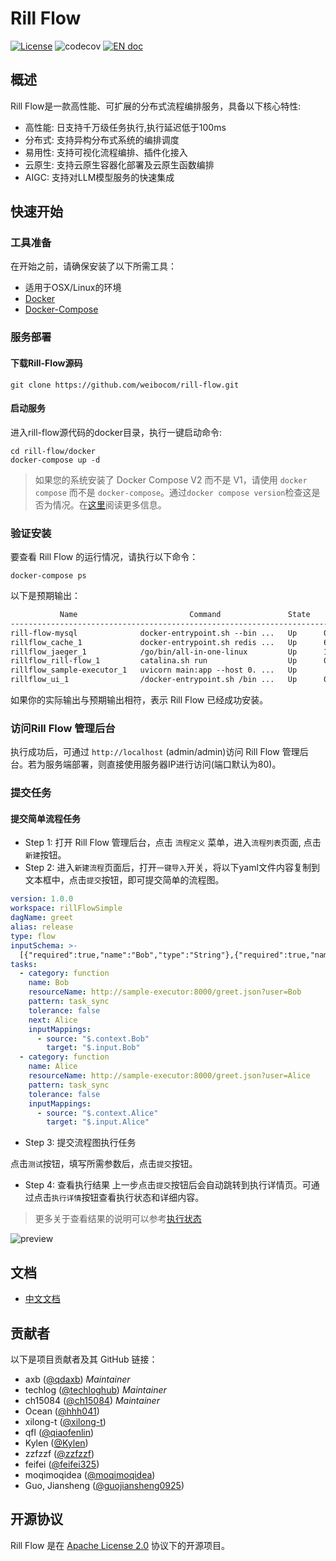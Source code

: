 # Rill Flow

[![License](https://img.shields.io/badge/license-Apache%202-4EB1BA.svg)](https://www.apache.org/licenses/LICENSE-2.0.html) ![codecov](https://codecov.io/gh/weibocom/rill-flow/branch/main/graph/badge.svg) [![EN doc](https://img.shields.io/badge/document-English-blue.svg)](README.md)

## 概述

Rill Flow是一款高性能、可扩展的分布式流程编排服务，具备以下核心特性:

- 高性能: 日支持千万级任务执行,执行延迟低于100ms
- 分布式: 支持异构分布式系统的编排调度
- 易用性: 支持可视化流程编排、插件化接入
- 云原生: 支持云原生容器化部署及云原生函数编排
- AIGC: 支持对LLM模型服务的快速集成

## 快速开始

### 工具准备

在开始之前，请确保安装了以下所需工具：

- 适用于OSX/Linux的环境
- [Docker](https://docs.docker.com/engine/install/)
- [Docker-Compose](https://docs.docker.com/compose/install/)

### 服务部署

#### 下载Rill-Flow源码
```shell
git clone https://github.com/weibocom/rill-flow.git
```

#### 启动服务
进入rill-flow源代码的docker目录，执行一键启动命令:

```shell
cd rill-flow/docker
docker-compose up -d
```
> 如果您的系统安装了 Docker Compose V2 而不是 V1，请使用 `docker compose` 而不是 `docker-compose`。通过`docker compose version`检查这是否为情况。在[这里](https://docs.docker.com/compose/#compose-v2-and-the-new-docker-compose-command)阅读更多信息。

### 验证安装

要查看 Rill Flow 的运行情况，请执行以下命令：

```shell
docker-compose ps
```

以下是预期输出：

```txt
           Name                         Command               State                                           Ports
------------------------------------------------------------------------------------------------------------------------------------------------------------
rill-flow-mysql              docker-entrypoint.sh --bin ...   Up      0.0.0.0:3306->3306/tcp, 33060/tcp
rillflow_cache_1             docker-entrypoint.sh redis ...   Up      6379/tcp
rillflow_jaeger_1            /go/bin/all-in-one-linux         Up      14250/tcp, 14268/tcp, 0.0.0.0:16686->16686/tcp, 5775/udp, 5778/tcp, 6831/udp, 6832/udp
rillflow_rill-flow_1         catalina.sh run                  Up      0.0.0.0:8080->8080/tcp
rillflow_sample-executor_1   uvicorn main:app --host 0. ...   Up
rillflow_ui_1                /docker-entrypoint.sh /bin ...   Up      0.0.0.0:80->80/tcp
```

如果你的实际输出与预期输出相符，表示 Rill Flow 已经成功安装。

### 访问Rill Flow 管理后台

执行成功后，可通过 `http://localhost` (admin/admin)访问 Rill Flow 管理后台。若为服务端部署，则直接使用服务器IP进行访问(端口默认为80)。

### 提交任务

#### 提交简单流程任务
- Step 1: 打开 Rill Flow 管理后台，点击 `流程定义` 菜单，进入`流程列表`页面, 点击`新建`按钮。
- Step 2: 进入`新建流程`页面后，打开`一键导入`开关，将以下yaml文件内容复制到文本框中，点击`提交`按钮，即可提交简单的流程图。
```yaml
version: 1.0.0
workspace: rillFlowSimple
dagName: greet
alias: release
type: flow
inputSchema: >-
  [{"required":true,"name":"Bob","type":"String"},{"required":true,"name":"Alice","type":"String"}]
tasks:
  - category: function
    name: Bob
    resourceName: http://sample-executor:8000/greet.json?user=Bob
    pattern: task_sync
    tolerance: false
    next: Alice
    inputMappings:
      - source: "$.context.Bob"
        target: "$.input.Bob"
  - category: function
    name: Alice
    resourceName: http://sample-executor:8000/greet.json?user=Alice
    pattern: task_sync
    tolerance: false
    inputMappings:
      - source: "$.context.Alice"
        target: "$.input.Alice"
```


- Step 3: 提交流程图执行任务

点击`测试`按钮，填写所需参数后，点击`提交`按钮。

- Step 4: 查看执行结果
  上一步点击`提交`按钮后会自动跳转到执行详情页。可通过点击`执行详情`按钮查看执行状态和详细内容。

> 更多关于查看结果的说明可以参考[执行状态](../user-guide/04-execution/03-status.md)

![preview](https://rill-flow.github.io/img/flow_sample.jpg)
## 文档

- [中文文档](https://rill-flow.github.io/docs/intro)

## 贡献者

以下是项目贡献者及其 GitHub 链接：

- axb       ([@qdaxb](https://github.com/qdaxb)) *Maintainer*
- techlog   ([@techloghub](https://github.com/techloghub)) *Maintainer*
- ch15084   ([@ch15084](https://github.com/ch15084)) *Maintainer*
- Ocean     ([@hhh041](https://github.com/hhh041))
- xilong-t  ([@xilong-t](https://github.com/xilong-t))
- qfl       ([@qiaofenlin](https://github.com/qiaofenlin))
- Kylen     ([@Kylen](https://github.com/Kylen0714))
- zzfzzf    ([@zzfzzf](https://github.com/zzfzzf))
- feifei    ([@feifei325](https://github.com/feifei325))
- moqimoqidea    ([@moqimoqidea](https://github.com/moqimoqidea))
- Guo, Jiansheng ([@guojiansheng0925](https://github.com/guojiansheng0925))

## 开源协议

Rill Flow 是在 [Apache License 2.0](https://www.apache.org/licenses/LICENSE-2.0) 协议下的开源项目。
